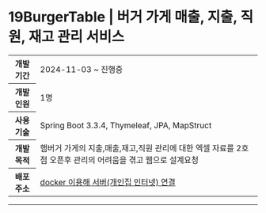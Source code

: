<h1>19BurgerTable | 버거 가게 매출, 지출, 직원, 재고 관리 서비스</h1>
<table>
  <tr>
    <th>개발기간</th>
    <td>2024-11-03 ~ 진행중</td>
  </tr>
  <tr>
    <th>개발인원</th>
    <td>1명</td>
  </tr>
  <tr>
    <th>사용기술</th>
    <td>Spring Boot 3.3.4, Thymeleaf, JPA, MapStruct</td>
  </tr>
  <tr>
    <th>개발 목적</th>
    <td>햄버거 가게의 지출,매출,재고,직원 관리에 대한 엑셀 자료를 2호점 오픈후 관리의 어려움을 겪고 웹으로 설계요청</td>
  </tr>
  <tr>
    <th>배포 주소</th>
    <td><a href="http://211.57.3.140:8080/">docker 이용해 서버(개인집 인터넷) 연결</a></td>
  </tr>
</table>

<hr>



